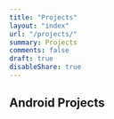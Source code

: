 ```yaml
---
title: "Projects"
layout: "index"
url: "/projects/"
summary: Projects
comments: false
draft: true
disableShare: true
---
```


## Android Projects